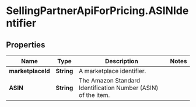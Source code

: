 # SellingPartnerApiForPricing.ASINIdentifier

## Properties
Name | Type | Description | Notes
------------ | ------------- | ------------- | -------------
**marketplaceId** | **String** | A marketplace identifier. | 
**ASIN** | **String** | The Amazon Standard Identification Number (ASIN) of the item. | 
